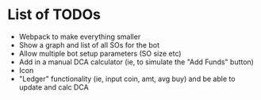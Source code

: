 # List of TODOs

* Webpack to make everything smaller
* Show a graph and list of all SOs for the bot
* Allow multiple bot setup parameters (SO size etc)
* Add in a manual DCA calculator (ie, to simulate the "Add Funds" button)
* Icon
* "Ledger" functionality (ie, input coin, amt, avg buy) and be able to update and calc DCA
